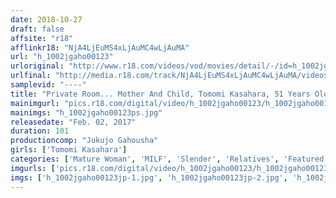 ```yaml
---
date: 2018-10-27
draft: false
affsite: "r18"
afflinkr18: "NjA4LjEuMS4xLjAuMC4wLjAuMA"
url: "h_1002jgaho00123"
urloriginal: "http://www.r18.com/videos/vod/movies/detail/-/id=h_1002jgaho00123"
urlfinal: "http://media.r18.com/track/NjA4LjEuMS4xLjAuMC4wLjAuMA/videos/vod/movies/detail/-/id=h_1002jgaho00123"
samplevid: "----"
title: "Private Room... Mother And Child, Tomomi Kasahara, 51 Years Old"
mainimgurl: "pics.r18.com/digital/video/h_1002jgaho00123/h_1002jgaho00123ps.jpg"
mainimgs: "h_1002jgaho00123ps.jpg"
releasedate: "Feb. 02, 2017"
duration: 101
productioncomp: "Jukujo Gahousha"
girls: ['Tomomi Kasahara']
categories: ['Mature Woman', 'MILF', 'Slender', 'Relatives', 'Featured Actress']
imgurls: ['pics.r18.com/digital/video/h_1002jgaho00123/h_1002jgaho00123jp-1.jpg', 'pics.r18.com/digital/video/h_1002jgaho00123/h_1002jgaho00123jp-2.jpg', 'pics.r18.com/digital/video/h_1002jgaho00123/h_1002jgaho00123jp-3.jpg', 'pics.r18.com/digital/video/h_1002jgaho00123/h_1002jgaho00123jp-4.jpg', 'pics.r18.com/digital/video/h_1002jgaho00123/h_1002jgaho00123jp-5.jpg', 'pics.r18.com/digital/video/h_1002jgaho00123/h_1002jgaho00123jp-6.jpg', 'pics.r18.com/digital/video/h_1002jgaho00123/h_1002jgaho00123jp-7.jpg', 'pics.r18.com/digital/video/h_1002jgaho00123/h_1002jgaho00123jp-8.jpg', 'pics.r18.com/digital/video/h_1002jgaho00123/h_1002jgaho00123jp-9.jpg', 'pics.r18.com/digital/video/h_1002jgaho00123/h_1002jgaho00123jp-10.jpg', 'pics.r18.com/digital/video/h_1002jgaho00123/h_1002jgaho00123jp-11.jpg', 'pics.r18.com/digital/video/h_1002jgaho00123/h_1002jgaho00123jp-12.jpg', 'pics.r18.com/digital/video/h_1002jgaho00123/h_1002jgaho00123jp-13.jpg', 'pics.r18.com/digital/video/h_1002jgaho00123/h_1002jgaho00123jp-14.jpg', 'pics.r18.com/digital/video/h_1002jgaho00123/h_1002jgaho00123jp-15.jpg', 'pics.r18.com/digital/video/h_1002jgaho00123/h_1002jgaho00123jp-16.jpg', 'pics.r18.com/digital/video/h_1002jgaho00123/h_1002jgaho00123jp-17.jpg', 'pics.r18.com/digital/video/h_1002jgaho00123/h_1002jgaho00123jp-18.jpg', 'pics.r18.com/digital/video/h_1002jgaho00123/h_1002jgaho00123jp-19.jpg', 'pics.r18.com/digital/video/h_1002jgaho00123/h_1002jgaho00123jp-20.jpg']
imgs: ['h_1002jgaho00123jp-1.jpg', 'h_1002jgaho00123jp-2.jpg', 'h_1002jgaho00123jp-3.jpg', 'h_1002jgaho00123jp-4.jpg', 'h_1002jgaho00123jp-5.jpg', 'h_1002jgaho00123jp-6.jpg', 'h_1002jgaho00123jp-7.jpg', 'h_1002jgaho00123jp-8.jpg', 'h_1002jgaho00123jp-9.jpg', 'h_1002jgaho00123jp-10.jpg', 'h_1002jgaho00123jp-11.jpg', 'h_1002jgaho00123jp-12.jpg', 'h_1002jgaho00123jp-13.jpg', 'h_1002jgaho00123jp-14.jpg', 'h_1002jgaho00123jp-15.jpg', 'h_1002jgaho00123jp-16.jpg', 'h_1002jgaho00123jp-17.jpg', 'h_1002jgaho00123jp-18.jpg', 'h_1002jgaho00123jp-19.jpg', 'h_1002jgaho00123jp-20.jpg']
---
```

